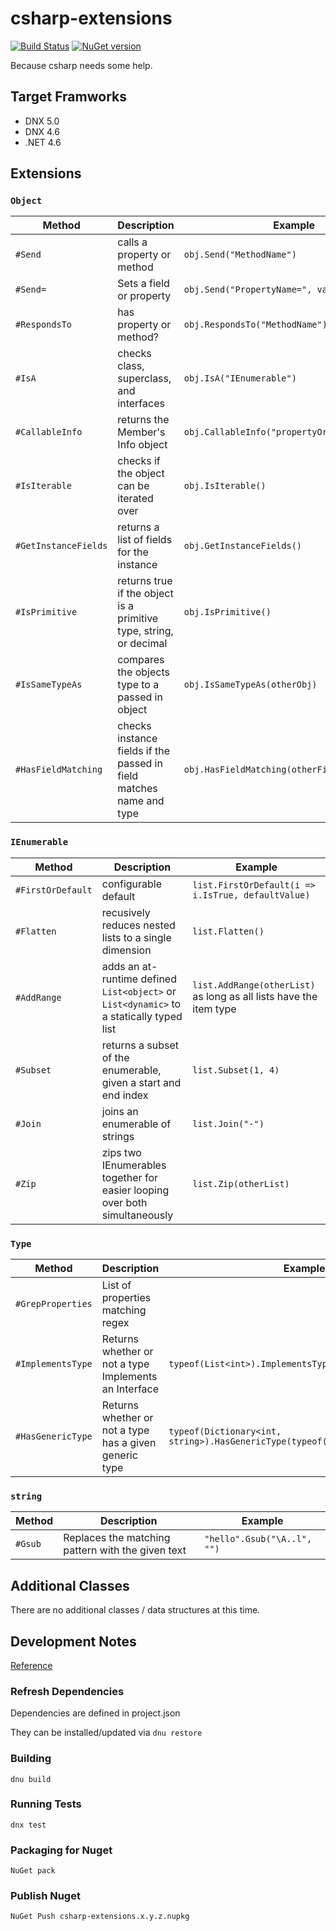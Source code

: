 # csharp-extensions
[![Build Status](https://travis-ci.org/NullVoxPopuli/csharp-extensions.svg)](https://travis-ci.org/NullVoxPopuli/csharp-extensions) [![NuGet version](https://badge.fury.io/nu/csharp-extensions.svg)](http://badge.fury.io/nu/csharp-extensions)

Because csharp needs some help.

## Target Framworks

- DNX 5.0
- DNX 4.6
- .NET 4.6

## Extensions

### `Object`

| Method | Description | Example|
| ----- | ----- | ----- |
| `#Send` | calls a property or method | `obj.Send("MethodName")`
| `#Send=` | Sets a field or property | `obj.Send("PropertyName=", value)` |
| `#RespondsTo` | has property or method? | `obj.RespondsTo("MethodName")` |
| `#IsA` | checks class, superclass, and interfaces | `obj.IsA("IEnumerable")` |
| `#CallableInfo` | returns the Member's Info object | `obj.CallableInfo("propertyOrFieldOrMethod")` |
| `#IsIterable` | checks if the object can be iterated over | `obj.IsIterable()` |
| `#GetInstanceFields` | returns a list of fields for the instance | `obj.GetInstanceFields()` |
| `#IsPrimitive` | returns true if the object is a primitive type, string, or decimal | `obj.IsPrimitive()` |
| `#IsSameTypeAs` | compares the objects type to a passed in object | `obj.IsSameTypeAs(otherObj)` |
| `#HasFieldMatching` | checks instance fields if the passed in field matches name and type | `obj.HasFieldMatching(otherField)` |


### `IEnumerable`
| Method | Description | Example|
| ----- | ----- | ----- |
| `#FirstOrDefault` | configurable default | `list.FirstOrDefault(i => i.IsTrue, defaultValue)`|
| `#Flatten` | recusively reduces nested lists to a single dimension | `list.Flatten()` |
| `#AddRange` | adds an at-runtime defined `List<object>` or `List<dynamic>` to a statically typed list | `list.AddRange(otherList)` as long as all lists have the item type |
| `#Subset` | returns a subset of the enumerable, given a start and end index | `list.Subset(1, 4)` |
| `#Join` | joins an enumerable of strings | `list.Join("-")` |
| `#Zip` | zips two IEnumerables together for easier looping over both simultaneously | `list.Zip(otherList)` |

### `Type`
| Method | Description | Example|
| ----- | ----- | ----- |
| `#GrepProperties` | List of properties matching regex | |
| `#ImplementsType` | Returns whether or not a type Implements an Interface | `typeof(List<int>).ImplementsType(typeof(IEnumerable))` |
| `#HasGenericType` | Returns whether or not a type has a given generic type | `typeof(Dictionary<int, string>).HasGenericType(typeof(string))` |
### `string`
| Method | Description | Example|
| ----- | ----- | ----- |
| `#Gsub` | Replaces the matching pattern with the given text| `"hello".Gsub("\A..l", "")` |

## Additional Classes

There are no additional classes / data structures at this time.

## Development Notes

[Reference](https://github.com/aspnet/Home/wiki/DNX-utility)

### Refresh Dependencies

Dependencies are defined in project.json

They can be installed/updated via `dnu restore`

### Building

`dnu build`

### Running Tests

`dnx test`

### Packaging for Nuget

`NuGet pack`

### Publish Nuget

`NuGet Push csharp-extensions.x.y.z.nupkg`
